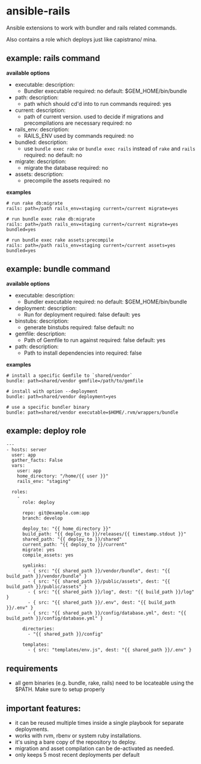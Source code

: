 # ansible-rails

Ansible extensions to work with bundler and rails related commands.

Also contains a role which deploys just like capistrano/ mina.

## example: rails command

**available options**

- executable:
  description:
    - Bundler executable
  required: no
  default: $GEM_HOME/bin/bundle
- path:
  description:
    - path which should cd'd into to run commands
  required: yes
- current:
  description:
    - path of current version. used to decide if migrations and precompilations are necessary
  required: no
- rails_env:
  description:
    - RAILS_ENV used by commands
  required: no
- bundled:
  description:
    - use `bundle exec rake` or `bundle exec rails` instead of `rake` and `rails`
  required: no
  default: no
- migrate:
  description:
    - migrate the database
  required: no
- assets:
  description:
    - precompile the assets
  required: no

**examples**


    # run rake db:migrate
    rails: path=/path rails_env=staging current=/current migrate=yes

    # run bundle exec rake db:migrate
    rails: path=/path rails_env=staging current=/current migrate=yes bundled=yes

    # run bundle exec rake assets:precompile
    rails: path=/path rails_env=staging current=/current assets=yes bundled=yes


## example: bundle command

**available options**

- executable:
  description:
    - Bundler executable
  required: no
  default: $GEM_HOME/bin/bundle
- deployment:
  description:
    - Run for deployment
  required: false
  default: yes
- binstubs:
  description:
    - generate binstubs
  required: false
  default: no
- gemfile:
  description:
    - Path of Gemfile to run against
  required: false
  default: yes
- path:
  description:
    - Path to install dependencies into
  required: false

**examples**

    # install a specific Gemfile to `shared/vendor`
    bundle: path=shared/vendor gemfile=/path/to/gemfile

    # install with option --deployment
    bundle: path=shared/vendor deployment=yes

    # use a specific bundler binary
    bundle: path=shared/vendor executable=$HOME/.rvm/wrappers/bundle

## example: deploy role


    ---
    - hosts: server
      user: app
      gather_facts: False
      vars:
        user: app
        home_directory: "/home/{{ user }}"
        rails_env: "staging"

      roles:
        -
          role: deploy

          repo: git@example.com:app
          branch: develop

          deploy_to: "{{ home_directory }}"
          build_path: "{{ deploy_to }}/releases/{{ timestamp.stdout }}"
          shared_path: "{{ deploy_to }}/shared"
          current_path: "{{ deploy_to }}/current"
          migrate: yes
          compile_assets: yes

          symlinks:
            - { src: "{{ shared_path }}/vendor/bundle", dest: "{{ build_path }}/vendor/bundle" }
            - { src: "{{ shared_path }}/public/assets", dest: "{{ build_path }}/public/assets" }
            - { src: "{{ shared_path }}/log", dest: "{{ build_path }}/log" }
            - { src: "{{ shared_path }}/.env", dest: "{{ build_path }}/.env" }
            - { src: "{{ shared_path }}/config/database.yml", dest: "{{ build_path }}/config/database.yml" }

          directories:
            - "{{ shared_path }}/config"

          templates:
            - { src: "templates/env.js", dest: "{{ shared_path }}/.env" }


## requirements

  - all gem binaries (e.g. bundle, rake, rails) need to be locateable using the $PATH. Make sure to setup properly

## important features:

  - it can be reused multiple times inside a single playbook for separate deployments.
  - works with rvm, rbenv or system ruby installations.
  - it's using a bare copy of the repository to deploy.
  - migration and asset compilation can be de-activated as needed.
  - only keeps 5 most recent deployments per default